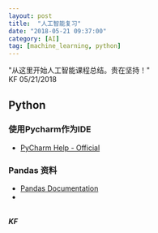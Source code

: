 ```yaml
---
layout: post
title:  "人工智能复习"
date: "2018-05-21 09:37:00"
category: [AI]
tag: [machine_learning, python]
---
```


<div class = "message">
"从这里开始人工智能课程总结。贵在坚持！"
<br>KF 05/21/2018
</div>

## Python
### 使用Pycharm作为IDE
* [PyCharm Help - Official
](https://www.jetbrains.com/help/pycharm/tool-windows.html)

### Pandas 资料

* [Pandas Documentation](https://pandas.pydata.org/pandas-docs/stable/#)
* 

<br>***KF*** 
